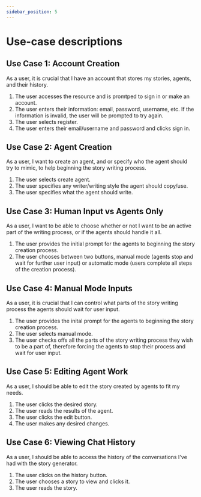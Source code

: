```yaml
---
sidebar_position: 5
---
```


# Use-case descriptions
## Use Case 1: Account Creation
As a user, it is crucial that I have an account that stores my stories, agents, and their history.

1. The user accesses the resource and is promtped to sign in or make an account.
2. The user enters their information: email, password, username, etc. If the information is invalid, the user will be prompted to try again.
3. The user selects register. 
4. The user enters their email/username and password and clicks sign in.

## Use Case 2: Agent Creation
As a user, I want to create an agent, and or specify who the agent should try to mimic, to help beginning the story writing process.
1. The user selects create agent.
2. The user specifies any writer/writing style the agent should copy/use.
3. The user specifies what the agent should write.

 ## Use Case 3: Human Input vs Agents Only
 As a user, I want to be able to choose whether or not I want to be an active part of the writing process, or if the agents should handle it all.
 1. The user provides the initial prompt for the agents to beginning the story creation process.
 2. The user chooses between two buttons, manual mode (agents stop and wait for further user input) or automatic mode (users complete all steps of the creation process).

## Use Case 4: Manual Mode Inputs
As a user, it is crucial that I can control what parts of the story writing process the agents should wait for user input. 
1. The user provides the inital prompt for the agents to beginning the story creation process.
2. The user selects manual mode.
3. The user checks offs all the parts of the story writing process they wish to be a part of, therefore forcing the agents to stop their process and wait for user input.

## Use Case 5: Editing Agent Work
As a user, I should be able to edit the story created by agents to fit my needs.
1. The user clicks the desired story.
2. The user reads the results of the agent.
3. The user clicks the edit button.
4. The user makes any desired changes.

## Use Case 6: Viewing Chat History
As a user, I should be able to access the history of the conversations I've had with the story generator.
1. The user clicks on the history button.
2. The user chooses a story to view and clicks it.
3. The user reads the story.
